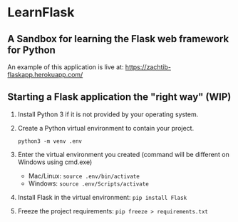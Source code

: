 # LearnFlask

## A Sandbox for learning the Flask web framework for Python

An example of this application is live at: https://zachtib-flaskapp.herokuapp.com/

## Starting a Flask application the "right way" (WIP)

 1. Install Python 3 if it is not provided by your operating system.
 2. Create a Python virtual environment to contain your project.

    `python3 -m venv .env`

 3. Enter the virtual environment you created (command will be different on Windows using cmd.exe)
    * Mac/Linux: `source .env/bin/activate`
    * Windows: `source .env/Scripts/activate`
 4. Install Flask in the virtual environment: `pip install Flask`
 5. Freeze the project requirements: `pip freeze > requirements.txt`